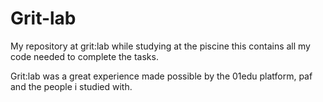 # Grit-lab
My repository at grit:lab while studying at the piscine
this contains all my code needed to complete the tasks.

Grit:lab was a great experience made possible by the 01edu platform, paf and the people i studied with.
